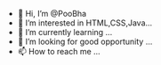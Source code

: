 - 👋 Hi, I’m @PooBha
- 👀 I’m interested in HTML,CSS,Java...
- 🌱 I’m currently learning  ...
- 💞️ I’m looking for good opportunity ...
- 📫 How to reach me ...

<!---
PooBha/PooBha is a ✨ special ✨ repository because its `README.md` (this file) appears on your GitHub profile.
You can click the Preview link to take a look at your changes.
--->

